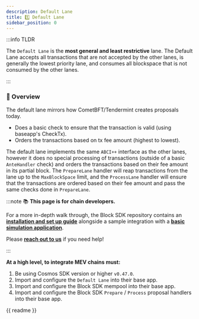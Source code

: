 ```yaml
---
description: Default Lane
title: 1️⃣ Default Lane
sidebar_position: 0
---
```


<!-- TODO: Idk what other information we might want here @mag -->

:::info TLDR

The `Default Lane` is the **most general and least restrictive** lane. The Default Lane accepts all transactions that are not accepted by the other lanes, is generally the lowest priority lane, and consumes all blockspace that is
not consumed by the other lanes.

:::

### 📖 Overview

The default lane mirrors how CometBFT/Tendermint creates proposals today.

- Does a basic check to ensure that the transaction is valid (using baseapp's CheckTx).
- Orders the transactions based on tx fee amount (highest to lowest).

The default lane implements the same `ABCI++` interface as the other lanes, however it does no special processing of transactions (outside of a basic `AnteHandler` check) and orders the transactions based on their fee amount in its partial block. The `PrepareLane` handler will reap transactions from the lane up to the `MaxBlockSpace` limit, and the `ProcessLane` handler will ensure that the transactions are ordered based on their fee amount and pass the same checks done in `PrepareLane`.

:::note 📚 **This page is for chain developers.**

For a more in-depth walk through, the Block SDK repository contains an [**installation and set up guide**](https://github.com/skip-mev/pob#readme) alongside a sample integration with a [**basic simulation application**](https://github.com/skip-mev/pob/blob/main/tests/app/app.go).

Please [**reach out to us**](https://skip.money/contact) if you need help!

:::

**At a high level, to integrate MEV chains must:**

1. Be using Cosmos SDK version or higher `v0.47.0`.
2. Import and configure the `Default Lane` into their base app.
3. Import and configure the Block SDK mempool into their base app.
4. Import and configure the Block SDK `Prepare` / `Process` proposal handlers into their base app.

{{ readme }}
